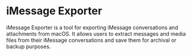# iMessage Exporter
iMessage Exporter is a tool for exporting iMessage conversations and attachments from macOS. It allows users to extract messages and media files from their iMessage conversations and save them for archival or backup purposes.